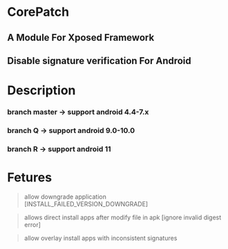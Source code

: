 # CorePatch 
## A Module For Xposed Framework
## Disable signature verification For Android
# Description
### branch master -> support  android 4.4-7.x  
### branch Q -> support android 9.0-10.0 
### branch R -> support android 11
# Fetures

> allow downgrade application [INSTALL_FAILED_VERSION_DOWNGRADE]

> allows direct install apps after modify file in apk [ignore invalid digest error]

> allow overlay install apps with inconsistent signatures


